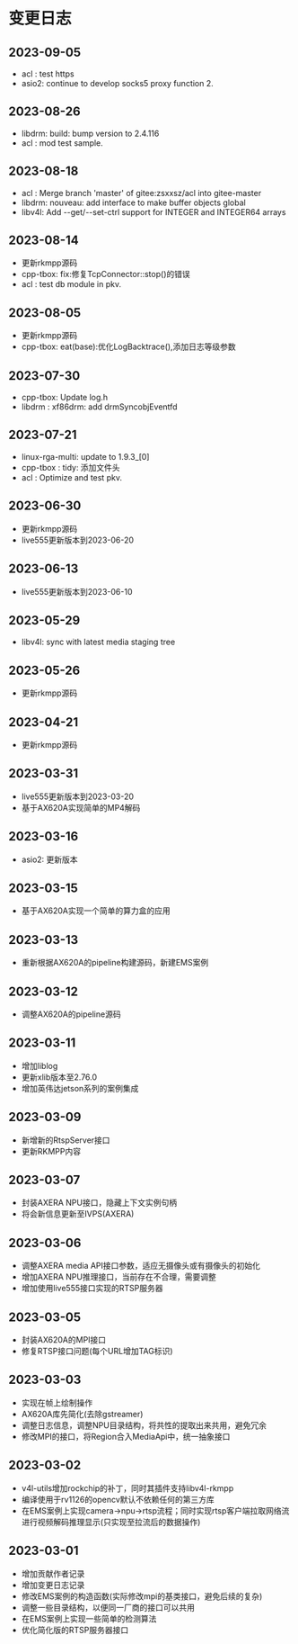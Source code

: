 # 变更日志

## 2023-09-05
  * acl  : test https
  * asio2: continue to develop socks5 proxy function 2.

## 2023-08-26
  * libdrm: build: bump version to 2.4.116
  * acl   : mod test sample.

## 2023-08-18
  * acl   : Merge branch 'master' of gitee:zsxxsz/acl into gitee-master
  * libdrm: nouveau: add interface to make buffer objects global
  * libv4l: Add --get/--set-ctrl support for INTEGER and INTEGER64 arrays

## 2023-08-14
  * 更新rkmpp源码
  * cpp-tbox: fix:修复TcpConnector::stop()的错误
  * acl     : test db module in pkv.

## 2023-08-05
  * 更新rkmpp源码
  * cpp-tbox: eat(base):优化LogBacktrace(),添加日志等级参数

## 2023-07-30
  * cpp-tbox: Update log.h
  * libdrm  : xf86drm: add drmSyncobjEventfd

## 2023-07-21
  * linux-rga-multi: update to 1.9.3_[0]
  * cpp-tbox       : tidy: 添加文件头
  * acl            : Optimize and test pkv.

## 2023-06-30
  * 更新rkmpp源码
  * live555更新版本到2023-06-20

## 2023-06-13
  * live555更新版本到2023-06-10

## 2023-05-29
  * libv4l: sync with latest media staging tree

## 2023-05-26
  * 更新rkmpp源码

## 2023-04-21
  * 更新rkmpp源码

## 2023-03-31
  * live555更新版本到2023-03-20
  * 基于AX620A实现简单的MP4解码

## 2023-03-16
  * asio2: 更新版本

## 2023-03-15
  * 基于AX620A实现一个简单的算力盒的应用

## 2023-03-13
  * 重新根据AX620A的pipeline构建源码，新建EMS案例

## 2023-03-12
  * 调整AX620A的pipeline源码

## 2023-03-11
  * 增加liblog
  * 更新xlib版本至2.76.0
  * 增加英伟达jetson系列的案例集成

## 2023-03-09
  * 新增新的RtspServer接口
  * 更新RKMPP内容

## 2023-03-07
  * 封装AXERA NPU接口，隐藏上下文实例句柄
  * 将会新信息更新至IVPS(AXERA)

## 2023-03-06
  * 调整AXERA media API接口参数，适应无摄像头或有摄像头的初始化
  * 增加AXERA NPU推理接口，当前存在不合理，需要调整
  * 增加使用live555接口实现的RTSP服务器

## 2023-03-05
  * 封装AX620A的MPI接口
  * 修复RTSP接口问题(每个URL增加TAG标识)

## 2023-03-03
  * 实现在帧上绘制操作
  * AX620A库先简化(去除gstreamer)
  * 调整日志信息，调整NPU目录结构，将共性的提取出来共用，避免冗余
  * 修改MPI的接口，将Region合入MediaApi中，统一抽象接口

## 2023-03-02
  * v4l-utils增加rockchip的补丁，同时其插件支持libv4l-rkmpp
  * 编译使用于rv1126的opencv默认不依赖任何的第三方库
  * 在EMS案例上实现camera->npu->rtsp流程；同时实现rtsp客户端拉取网络流进行视频解码推理显示(只实现至拉流后的数据操作)

## 2023-03-01
  * 增加贡献作者记录
  * 增加变更日志记录
  * 修改EMS案例的构造函数(实际修改mpi的基类接口，避免后续的复杂)
  * 调整一些目录结构，以便同一厂商的接口可以共用
  * 在EMS案例上实现一些简单的检测算法
  * 优化简化版的RTSP服务器接口

